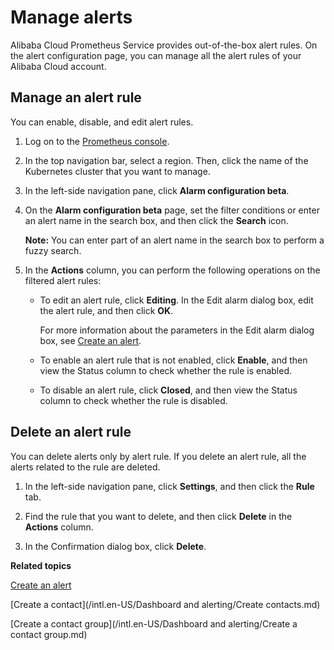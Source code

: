 # Manage alerts

Alibaba Cloud Prometheus Service provides out-of-the-box alert rules. On the alert configuration page, you can manage all the alert rules of your Alibaba Cloud account.

## Manage an alert rule

You can enable, disable, and edit alert rules.

1.  Log on to the [Prometheus console](https://prometheus.console.aliyun.com/#/home).

2.  In the top navigation bar, select a region. Then, click the name of the Kubernetes cluster that you want to manage.

3.  In the left-side navigation pane, click **Alarm configuration beta**.

4.  On the **Alarm configuration beta** page, set the filter conditions or enter an alert name in the search box, and then click the **Search** icon.

    **Note:** You can enter part of an alert name in the search box to perform a fuzzy search.

5.  In the **Actions** column, you can perform the following operations on the filtered alert rules:

    -   To edit an alert rule, click **Editing**. In the Edit alarm dialog box, edit the alert rule, and then click **OK**.

        For more information about the parameters in the Edit alarm dialog box, see [Create an alert]().

    -   To enable an alert rule that is not enabled, click **Enable**, and then view the Status column to check whether the rule is enabled.
    -   To disable an alert rule, click **Closed**, and then view the Status column to check whether the rule is disabled.

## Delete an alert rule

You can delete alerts only by alert rule. If you delete an alert rule, all the alerts related to the rule are deleted.

1.  In the left-side navigation pane, click **Settings**, and then click the **Rule** tab.

2.  Find the rule that you want to delete, and then click **Delete** in the **Actions** column.

3.  In the Confirmation dialog box, click **Delete**.


**Related topics**  


[Create an alert]()

[Create a contact](/intl.en-US/Dashboard and alerting/Create contacts.md)

[Create a contact group](/intl.en-US/Dashboard and alerting/Create a contact group.md)

